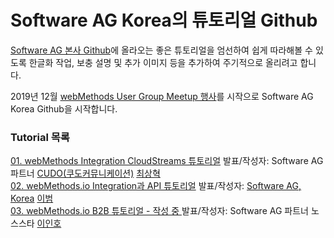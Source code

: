 # Software AG Korea의 튜토리얼 Github  
  
  
[Software AG 본사 Github](https://github.com/SoftwareAG)에 올라오는 좋은 튜토리얼을 엄선하여 쉽게 따라해볼 수 있도록 한글화 작업, 보충 설명 및 추가 이미지 등을 추가하여 주기적으로 올리려고 합니다.  
  
2019년 12월 [webMethods User Group Meetup 행사](https://github.com/SoftwareAG-Korea/tutorials/blob/master/UserGroup/Dec-2019/README.md)를 시작으로 Software AG Korea Github을 시작합니다.  
  
  
### Tutorial 목록  
[01. webMethods Integration CloudStreams 튜토리얼](https://github.com/SoftwareAG-Korea/tutorials/blob/master/UserGroup/Dec-2019/webMethods+CloudStreams/README.md) 발표/작성자: Software AG 파트너 [CUDO(쿠도커뮤니케이션)](http://www.cudo.co.kr/) [최상혁](https://github.com/shyuki1203)  
[02. webMethods.io Integration과 API 튜토리얼](https://github.com/SoftwareAG-Korea/tutorials/blob/master/UserGroup/Dec-2019/wmio+integration+api/README.md) 발표/작성자: [Software AG, Korea](https://www.softwareag.com/kr/) [이범](https://github.com/billybeom)  
[03. webMethods.io B2B 튜토리얼 - 작성 중 ](https://github.com/SoftwareAG-Korea/tutorials/blob/master/UserGroup/Dec-2019/wmio+b2b/README.md) 발표/작성자: Software AG 파트너 노스스타 [이인호](https://github.com/이인호)  

  
  
  
